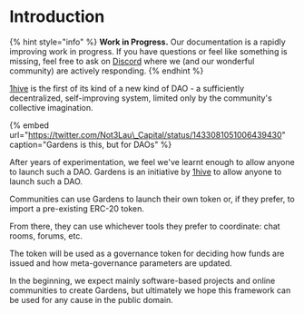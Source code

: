 # Introduction

{% hint style="info" %}
**Work in Progress.** Our documentation is a rapidly improving work in progress. If you have questions or feel like something is missing, feel free to ask on [Discord](https://discord.com/invite/M2EVG4MfR4) where we \(and our wonderful community\) are actively responding.
{% endhint %}

[1hive](https://wiki.1hive.org/) is the first of its kind of a new kind of DAO - a sufficiently decentralized, self-improving system, limited only by the community's collective imagination.

{% embed url="https://twitter.com/Not3Lau\_Capital/status/1433081051006439430" caption="Gardens is this, but for DAOs" %}

After years of experimentation, we feel we've learnt enough to allow anyone to launch such a DAO. Gardens is an initiative by [1hive](https://about.1hive.org/docs/dao) to allow anyone to launch such a DAO.

Communities can use Gardens to launch their own token or, if they prefer, to import a pre-existing ERC-20 token.

From there, they can use whichever tools they prefer to coordinate: chat rooms, forums, etc. 

The token will be used as a governance token for deciding how funds are issued and how meta-governance parameters are updated.

In the beginning, we expect mainly software-based projects and online communities to create Gardens, but ultimately we hope this framework can be used for any cause in the public domain.

